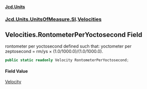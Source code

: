 #### [Jcd.Units](index 'index')
### [Jcd.Units.UnitsOfMeasure.SI](Jcd.Units.UnitsOfMeasure.SI 'Jcd.Units.UnitsOfMeasure.SI').[Velocities](Velocities 'Jcd.Units.UnitsOfMeasure.SI.Velocities')

## Velocities.RontometerPerYoctosecond Field

rontometer per yoctosecond defined such that: yoctometer per zeptosecond = rm/ys × (1.0/1000.0)/(1.0/1000.0).

```csharp
public static readonly Velocity RontometerPerYoctosecond;
```

#### Field Value
[Velocity](Velocity 'Jcd.Units.UnitTypes.Velocity')